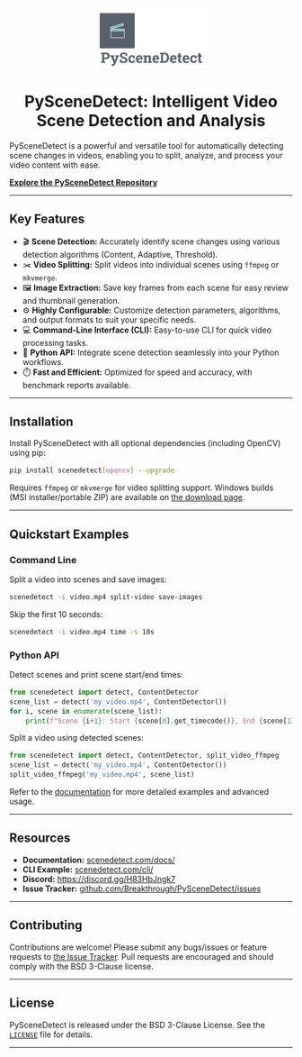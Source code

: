<div align="center">
  <a href="https://github.com/Breakthrough/PySceneDetect">
    <img src="https://raw.githubusercontent.com/Breakthrough/PySceneDetect/main/website/pages/img/pyscenedetect_logo_small.png" alt="PySceneDetect Logo" width="200">
  </a>
  <br>
  <h1>PySceneDetect: Intelligent Video Scene Detection and Analysis</h1>
</div>

PySceneDetect is a powerful and versatile tool for automatically detecting scene changes in videos, enabling you to split, analyze, and process your video content with ease.

**[Explore the PySceneDetect Repository](https://github.com/Breakthrough/PySceneDetect)**

---

## Key Features

*   🎬 **Scene Detection:** Accurately identify scene changes using various detection algorithms (Content, Adaptive, Threshold).
*   ✂️ **Video Splitting:**  Split videos into individual scenes using `ffmpeg` or `mkvmerge`.
*   🖼️ **Image Extraction:** Save key frames from each scene for easy review and thumbnail generation.
*   ⚙️ **Highly Configurable:** Customize detection parameters, algorithms, and output formats to suit your specific needs.
*   💻 **Command-Line Interface (CLI):**  Easy-to-use CLI for quick video processing tasks.
*   🐍 **Python API:** Integrate scene detection seamlessly into your Python workflows.
*   ⏱️ **Fast and Efficient:** Optimized for speed and accuracy, with benchmark reports available.

---

## Installation

Install PySceneDetect with all optional dependencies (including OpenCV) using pip:

```bash
pip install scenedetect[opencv] --upgrade
```

Requires `ffmpeg` or `mkvmerge` for video splitting support. Windows builds (MSI installer/portable ZIP) are available on [the download page](https://scenedetect.com/download/).

---

## Quickstart Examples

### Command Line

Split a video into scenes and save images:

```bash
scenedetect -i video.mp4 split-video save-images
```

Skip the first 10 seconds:

```bash
scenedetect -i video.mp4 time -s 10s
```

### Python API

Detect scenes and print scene start/end times:

```python
from scenedetect import detect, ContentDetector
scene_list = detect('my_video.mp4', ContentDetector())
for i, scene in enumerate(scene_list):
    print(f"Scene {i+1}: Start {scene[0].get_timecode()}, End {scene[1].get_timecode()}")
```

Split a video using detected scenes:

```python
from scenedetect import detect, ContentDetector, split_video_ffmpeg
scene_list = detect('my_video.mp4', ContentDetector())
split_video_ffmpeg('my_video.mp4', scene_list)
```

Refer to the [documentation](https://www.scenedetect.com/docs/) for more detailed examples and advanced usage.

---

## Resources

*   **Documentation:** [scenedetect.com/docs/](https://www.scenedetect.com/docs/)
*   **CLI Example:** [scenedetect.com/cli/](https://www.scenedetect.com/cli/)
*   **Discord:** https://discord.gg/H83HbJngk7
*   **Issue Tracker:** [github.com/Breakthrough/PySceneDetect/issues](https://github.com/Breakthrough/PySceneDetect/issues)

---

## Contributing

Contributions are welcome! Please submit any bugs/issues or feature requests to [the Issue Tracker](https://github.com/Breakthrough/PySceneDetect/issues).  Pull requests are encouraged and should comply with the BSD 3-Clause license.

---

## License

PySceneDetect is released under the BSD 3-Clause License. See the [`LICENSE`](LICENSE) file for details.

---